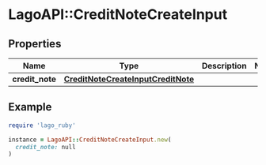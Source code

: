 # LagoAPI::CreditNoteCreateInput

## Properties

| Name | Type | Description | Notes |
| ---- | ---- | ----------- | ----- |
| **credit_note** | [**CreditNoteCreateInputCreditNote**](CreditNoteCreateInputCreditNote.md) |  |  |

## Example

```ruby
require 'lago_ruby'

instance = LagoAPI::CreditNoteCreateInput.new(
  credit_note: null
)
```

